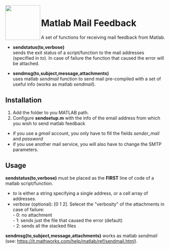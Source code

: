 <img align="left"  src="https://user-images.githubusercontent.com/41842946/46434755-d5073600-c754-11e8-97b3-4900186f275d.png" height="109">

# Matlab Mail Feedback

A set of functions for receiving mail feedback from Matlab.

- **sendstatus(to,verbose)**  
    sends the exit status of a script/function to the mail addresses (specified in _to_). In case of failure the function that caused the error
 will be attached. 
 
- **sendmsg(to,subject,message,attachments)**  
    uses matlab _sendmail_ function to send mail pre-compiled with a set of useful info (works as matlab _sendmail_). 

## Installation
1. Add the folder to you MATLAB path.
2. Configure **sendsetup.m** with the info of the email address from which you wish to send matlab feedback  
 - if you use a _gmail_ account, you only have to fill the fields _sender_mail_ and _password_   
 - if you use another mail service, you will also have to change the SMTP parameters.

## Usage
**sendstatus(to,verbose)** must be placed as the **FIRST** line of code of a matlab
 script/function.
 
 - _to_ is either a string specifying a single address, or a cell array of
   addresses.
 - _verbose_ (optional): [0 1 2]. Selecet the "verbosity" of the attachments in case of failure:  
           - 0: no attachment  
           - 1: sends just the file that caused the error (default)  
           - 2: sends all the stacked files  

**sendmsg(to,subject,message,attachments)** works as matlab _sendmail_ (see: https://it.mathworks.com/help/matlab/ref/sendmail.html).
